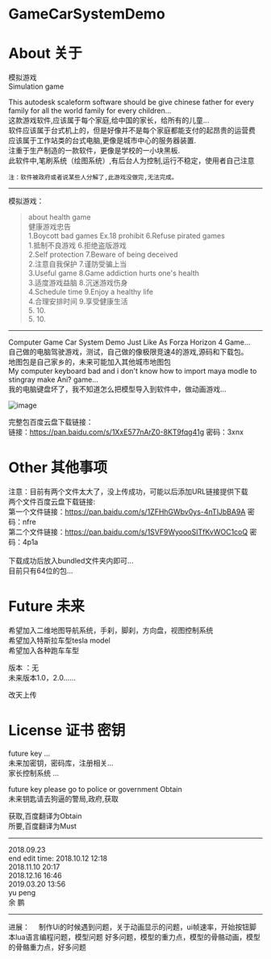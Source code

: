 # GameCarSystemDemo


# About 关于

模拟游戏</br>
Simulation game</br>

This autodesk scaleform software should be give chinese father for every family for all the world family for every children...</br>
这款游戏软件,应该属于每个家庭,给中国的家长，给所有的儿童...</br>
软件应该属于台式机上的，但是好像并不是每个家庭都能支付的起昂贵的运营费</br>
应该属于工作站类的台式电脑,更像是城市中心的服务器装置.</br>
注重于生产制造的一款软件，更像是学校的一小块黑板.</br>
此软件中,笔刷系统（绘图系统）,有后台人为控制,运行不稳定，使用者自己注意</br>

`注：软件被政府或者说某些人分解了,此游戏没做完,无法完成。`

-----------------------------------------------------------------------------------------------
模拟游戏：
>about health game   </br>
>健康游戏忠告          </br>
>1.Boycott bad games Ex.18 prohibit                          6.Refuse pirated games</br> 
>1.抵制不良游戏                                               6.拒绝盗版游戏</br> 
>2.Self protection                                           7.Beware of being deceived</br> 
>2.注意自我保护                                               7.谨防受骗上当</br> 
>3.Useful game                                               8.Game addiction hurts one's health</br> 
>3.适度游戏益脑                                               8.沉迷游戏伤身</br> 
>4.Schedule time                                             9.Enjoy a healthy life</br> 
>4.合理安排时间                                               9.享受健康生活</br> 
>5.                                                         10.           </br> 
>5.                                                         10.           </br> 
----------------------------------------------------------------------------------------------------

Computer Game Car System Demo Just Like As Forza Horizon 4 Game... </br>
自己做的电脑驾驶游戏，测试，自己做的像极限竞速4的游戏,源码和下载包。 </br>
地图包是自己家乡的，未来可能加入其他城市地图包</br>
My computer keyboard bad and i don't know how to import maya modle to stingray make Ani? game...</br>
我的电脑键盘坏了，我不知道怎么把模型导入到软件中，做动画游戏...</br>

![image](https://github.com/qizhoward/GameCarSystemDemo/blob/master/make.PNG)

完整包百度云盘下载链接：                                           </br> 
链接：https://pan.baidu.com/s/1XxE577nArZ0-8KT9fqg41g 密码：3xnx </br>

# Other 其他事项

注意：目前有两个文件太大了，没上传成功，可能以后添加URL链接提供下载  </br>
两个文件百度云盘下载链接:                                                           </br>
第一个文件链接：https://pan.baidu.com/s/1ZFHhGWbv0ys-4nTlJbBA9A 密码：nfre          </br>
第二个文件链接：https://pan.baidu.com/s/1SVF9WyoooSITfKvWOC1coQ 密码：4p1a          </br>    
下载成功后放入bundled文件夹内即可...     </br>
目前只有64位的包...</br>

# Future 未来

希望加入二维地图导航系统，手刹，脚刹，方向盘，视图控制系统</br>
希望加入特斯拉车型tesla model </br>
希望加入各种跑车车型</br>

版本 ：无</br>
未来版本1.0，2.0......</br>

改天上传 </br>


# License 证书 密钥 

future key ...     </br>
未来加密钥，密码库，注册相关...</br>
家长控制系统 ... </br>

future key please go to police or government Obtain </br>
未来钥匙请去狗逼的警局,政府,获取                       </br>

获取,百度翻译为Obtain                                </br>
所要,百度翻译为Must                                  </br>

----------------------------------------------------------------------------------------------------

2018.09.23 </br>
end edit time: 2018.10.12 12:18</br>
               2018.11.10 20:17</br>
               2018.12.16 16:46</br>
               2019.03.20 13:56</br>
yu peng </br>
余 鹏 </br>

-----------------------------------------------------------------------------------------------
进展：
　制作Ui的时候遇到问题，关于动画显示的问题，ui帧速率，开始按钮脚本lua语言编程问题，模型问题
 好多问题，模型的重力点，模型的骨骼动画，模型的骨骼重力点，好多问题













